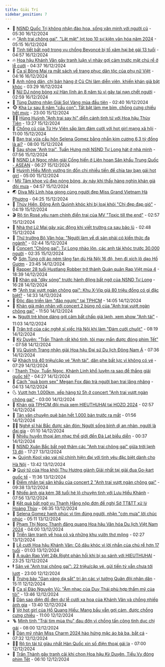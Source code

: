 ```yaml
---
title: Giải Trí
sidebar_position: 7
---
```


<!-- dantri-giai-tri:START -->
- 🤩 [NSND Quốc Trị không nhận đào hoa, sống văn minh với người cũ](https://dantri.com.vn/giai-tri/nsnd-quoc-tri-khong-nhan-dao-hoa-song-van-minh-voi-nguoi-cu-20241216095054203.htm) - 05:30 16/12/2024
- 🔥 [&quot;Anh trai chông gai&quot;, &quot;Lật mặt&quot; lọt top 10 sự kiện văn hóa năm 2024](https://dantri.com.vn/giai-tri/anh-trai-chong-gai-lat-mat-lot-top-10-su-kien-van-hoa-nam-2024-20241216112156188.htm) - 05:15 16/12/2024
- 🚀 [Tình tiết bất ngờ trong vụ chồng Beyoncé bị tố xâm hại bé gái 13 tuổi](https://dantri.com.vn/giai-tri/tinh-tiet-bat-ngo-trong-vu-chong-beyonce-bi-to-xam-hai-be-gai-13-tuoi-20241216113329880.htm) - 04:57 16/12/2024
- 🔥 [Hoa hậu Khánh Vân gây tranh luận vì nhảy gợi cảm trước mặt chú rể ở lễ cưới](https://dantri.com.vn/giai-tri/hoa-hau-khanh-van-gay-tranh-luan-vi-nhay-goi-cam-truoc-mat-chu-re-o-le-cuoi-20241216100817768.htm) - 04:37 16/12/2024
- 🌈 [Ca sĩ Bông Mai ra mắt sách về trang phục dân tộc của phụ nữ Việt](https://dantri.com.vn/giai-tri/ca-si-bong-mai-ra-mat-sach-ve-trang-phuc-dan-toc-cua-phu-nu-viet-20241216102207277.htm) - 04:16 16/12/2024
- 📝 [Anh nông dân, chị bán hàng ở Củ Chi làm diễn viên, khiến khán giả bật khóc](https://dantri.com.vn/giai-tri/anh-nong-dan-chi-ban-hang-o-cu-chi-lam-dien-vien-khien-khan-gia-bat-khoc-20241216100256936.htm) - 03:29 16/12/2024
- 💪 [Nữ DJ nóng bỏng xứ Hàn lĩnh án 8 năm tù vì gây tai nạn chết người](https://dantri.com.vn/giai-tri/nu-dj-nong-bong-xu-han-linh-an-8-nam-tu-vi-gay-tai-nan-chet-nguoi-20241216090436229.htm) - 02:59 16/12/2024
- 🤡 [Tùng Dương nhận Giải Sol Vàng mùa đầu tiên](https://dantri.com.vn/giai-tri/tung-duong-nhan-giai-sol-vang-mua-dau-tien-20241216090700504.htm) - 02:40 16/12/2024
- 🐵 [Kha Ly sau 8 năm &quot;cầu con&quot;: Tất bật làm mẹ bỉm, chồng cưng chiều hết mực](https://dantri.com.vn/giai-tri/kha-ly-sau-8-nam-cau-con-tat-bat-lam-me-bim-chong-cung-chieu-het-muc-20241214122257392.htm) - 23:00 15/12/2024
- 🧑‍🏫 [Hùng Huỳnh &quot;Anh trai say hi&quot; diễn cảnh tình tứ với Hoa hậu Thùy Tiên](https://dantri.com.vn/giai-tri/hung-huynh-anh-trai-say-hi-dien-canh-tinh-tu-voi-hoa-hau-thuy-tien-20241215184757612.htm) - 13:27 15/12/2024
- 💂 [Chồng cũ của Từ Hy Viên sắp làm đám cưới với hot girl mạng xã hội](https://dantri.com.vn/giai-tri/chong-cu-cua-tu-hy-vien-sap-lam-dam-cuoi-voi-hot-girl-mang-xa-hoi-20241215121021685.htm) - 11:00 15/12/2024
- 🤠 [Bạn trai vừa cầu hôn Selena Gomez bằng nhẫn kim cương 6,3 tỷ đồng là ai?](https://dantri.com.vn/giai-tri/ban-trai-vua-cau-hon-selena-gomez-bang-nhan-kim-cuong-63-ty-dong-la-ai-20241214124540988.htm) - 08:00 15/12/2024
- 🫶 [Sau show &quot;Anh trai&quot;, Tuấn Hưng mời NSND Tự Long hát ở nhà mình](https://dantri.com.vn/giai-tri/sau-show-anh-trai-tuan-hung-moi-nsnd-tu-long-hat-o-nha-minh-20241215113837327.htm) - 07:56 15/12/2024
- 🦏 [NSND Lệ Ngọc nhận giải Cống hiến ở Liên hoan Sân khấu Trung Quốc - ASEAN](https://dantri.com.vn/giai-tri/nsnd-le-ngoc-nhan-giai-cong-hien-o-lien-hoan-san-khau-trung-quoc-asean-20241129000950594.htm) - 06:27 15/12/2024
- 🧰 [Huỳnh Hiểu Minh vướng tin đồn chi nhiều tiền để chia tay bạn gái hot girl](https://dantri.com.vn/giai-tri/huynh-hieu-minh-vuong-tin-don-chi-nhieu-tien-de-chia-tay-ban-gai-hot-girl-20241214150010746.htm) - 05:00 15/12/2024
- 🕯 [Mỹ Tâm khoe vũ đạo nóng bỏng, áy náy khi thấy hàng nghìn khán giả đội mưa](https://dantri.com.vn/giai-tri/my-tam-khoe-vu-dao-nong-bong-ay-nay-khi-thay-hang-nghin-khan-gia-doi-mua-20241215092103613.htm) - 04:57 15/12/2024
- 🌏 [Diva Mỹ Linh hòa giọng cùng người đẹp Miss Grand Vietnam Hà Phương](https://dantri.com.vn/giai-tri/diva-my-linh-hoa-giong-cung-nguoi-dep-miss-grand-vietnam-ha-phuong-20241215105916133.htm) - 04:25 15/12/2024
- 🌈 [Thúy Hiền, Đồng Ánh Quỳnh khóc khi bị loại khỏi &quot;Chị đẹp đạp gió&quot;](https://dantri.com.vn/giai-tri/thuy-hien-dong-anh-quynh-khoc-khi-bi-loai-khoi-chi-dep-dap-gio-20241215110926728.htm) - 04:19 15/12/2024
- 🎬 [Rộ tin Rosé yêu nam chính điển trai của MV &quot;Toxic till the end&quot;](https://dantri.com.vn/giai-tri/ro-tin-rose-yeu-nam-chinh-dien-trai-cua-mv-toxic-till-the-end-20241214135325068.htm) - 02:57 15/12/2024
- 👀 [Nhà thơ Lữ Mai gây xúc động khi viết trường ca sau bão lũ](https://dantri.com.vn/giai-tri/nha-tho-lu-mai-gay-xuc-dong-khi-viet-truong-ca-sau-bao-lu-20241215084256812.htm) - 02:48 15/12/2024
- 🧰 [Thứ trưởng Bộ Văn hóa: &quot;Người làm về di sản phải có kiến thức đa ngành&quot;](https://dantri.com.vn/giai-tri/thu-truong-bo-van-hoa-nguoi-lam-ve-di-san-phai-co-kien-thuc-da-nganh-20241215092847775.htm) - 02:44 15/12/2024
- 🧰 [Concert &quot;Chông gai&quot;: Tự Long nhào lộn, các anh tài khóc trước 30.000 người](https://dantri.com.vn/giai-tri/concert-chong-gai-tu-long-nhao-lon-cac-anh-tai-khoc-truoc-30000-nguoi-20241215082004416.htm) - 02:35 15/12/2024
- 🐵 [Sơn Tùng cởi áo ném tặng fan dù Hà Nội 16 độ, hẹn đi xích lô dạo Hồ Gươm](https://dantri.com.vn/giai-tri/son-tung-coi-ao-nem-tang-fan-du-ha-noi-16-do-hen-di-xich-lo-dao-ho-guom-20241214221817855.htm) - 23:45 14/12/2024
- 🐘 [Rapper 28 tuổi  Hustlang Robber trở thành Quán quân Rap Việt mùa 4](https://dantri.com.vn/giai-tri/rapper-28-tuoi-hustlang-robber-tro-thanh-quan-quan-rap-viet-mua-4-20241214165832601.htm) - 18:39 14/12/2024
- 🧑‍💻 [Khán giả &quot;dậy sóng&quot; trước hành động bất ngờ của NSND Tự Long](https://dantri.com.vn/giai-tri/khan-gia-day-song-truoc-hanh-dong-bat-ngo-cua-nsnd-tu-long-20241214232133995.htm) - 16:28 14/12/2024
- 😎 [&quot;Anh trai vượt ngàn chông gai&quot;: Khu X-Vip giá 80 triệu đồng có gì đặc biệt?](https://dantri.com.vn/giai-tri/anh-trai-vuot-ngan-chong-gai-khu-x-vip-gia-80-trieu-dong-co-gi-dac-biet-20241214205337483.htm) - 14:33 14/12/2024
- 🧰 [Độc đáo triển lãm &quot;đảo ngược&quot; tại TPHCM](https://dantri.com.vn/giai-tri/doc-dao-trien-lam-dao-nguoc-tai-tphcm-20241214185731378.htm) - 14:05 14/12/2024
- 🧰 [Khán giả mãn nhãn với concert 2 bùng nổ của &quot;Anh trai vượt ngàn chông gai&quot;](https://dantri.com.vn/giai-tri/khan-gia-man-nhan-voi-concert-2-bung-no-cua-anh-trai-vuot-ngan-chong-gai-20241214174654128.htm) - 11:50 14/12/2024
- 🏊 [Người trẻ khoe dáng gợi cảm bất chấp giá lạnh, xem show &quot;Anh tài&quot;](https://dantri.com.vn/giai-tri/nguoi-tre-khoe-dang-goi-cam-bat-chap-gia-lanh-xem-show-anh-tai-20241214160236560.htm) - 11:03 14/12/2024
- 🌋 [Trăn trở của các nghệ sĩ xiếc Hà Nội khi làm &quot;Đám cưới chuột&quot;](https://dantri.com.vn/giai-tri/tran-tro-cua-cac-nghe-si-xiec-ha-noi-khi-lam-dam-cuoi-chuot-20241214004247878.htm) - 08:19 14/12/2024
- 🔭 [Kỳ Duyên: &quot;Trấn Thành rất khó tính, tôi may mắn được đóng phim Tết&quot;](https://dantri.com.vn/giai-tri/ky-duyen-tran-thanh-rat-kho-tinh-toi-may-man-duoc-dong-phim-tet-20241214121851245.htm) - 07:58 14/12/2024
- 📝 [Vũ Quỳnh Trang nhận giải Hoa hậu Đại sứ Du lịch Đông Nam Á](https://dantri.com.vn/giai-tri/vu-quynh-trang-nhan-giai-hoa-hau-dai-su-du-lich-dong-nam-a-20241214160642355.htm) - 07:36 14/12/2024
- 😺 [Khách trả 40 triệu/cặp vé &quot;Anh tài&quot;, dân phe bất lực vì không có vé](https://dantri.com.vn/giai-tri/khach-tra-40-trieucap-ve-anh-tai-dan-phe-bat-luc-vi-khong-co-ve-20241214141229102.htm) - 07:29 14/12/2024
- 🕯 [Thanh Thủy, Tuấn Ngọc, Khánh Linh khổ luyện ra sao để thắng giải quốc tế?](https://dantri.com.vn/giai-tri/thanh-thuy-tuan-ngoc-khanh-linh-kho-luyen-ra-sao-de-thang-giai-quoc-te-20241213233518522.htm) - 04:27 14/12/2024
- 🦄 [Cách &quot;quả bom sex&quot; Megan Fox đáp trả người bạn trai lăng nhăng](https://dantri.com.vn/giai-tri/cach-qua-bom-sex-megan-fox-dap-tra-nguoi-ban-trai-lang-nhang-20241213090201086.htm) - 04:13 14/12/2024
- 🌜 [Vượt hơn 1.000km, xếp hàng từ 5h ở concert &quot;Anh trai vượt ngàn chông gai&quot;](https://dantri.com.vn/giai-tri/vuot-hon-1000km-xep-hang-tu-5h-o-concert-anh-trai-vuot-ngan-chong-gai-20241214094856628.htm) - 03:00 14/12/2024
- 👹 [Khán giả TPHCM đội mưa xem HIEUTHUHAI tại HOZO 2024](https://dantri.com.vn/giai-tri/khan-gia-tphcm-doi-mua-xem-hieuthuhai-tai-hozo-2024-20241214072843951.htm) - 02:57 14/12/2024
- 🚀 [Tản văn chuyện quê bán hết 1.000 bản trước ra mắt](https://dantri.com.vn/giai-tri/tan-van-chuyen-que-ban-het-1000-ban-truoc-ra-mat-20241213102139902.htm) - 01:56 14/12/2024
- 🧑‍💻 [Nghệ sĩ hài Bắc được săn đón: Người sống bình dị an nhàn, người là đại gia](https://dantri.com.vn/giai-tri/nghe-si-hai-bac-duoc-san-don-nguoi-song-binh-di-an-nhan-nguoi-la-dai-gia-20241213120122700.htm) - 01:10 14/12/2024
- 🦩 [Nhiều huyền thoại âm nhạc thế giới đến Đà Lạt biểu diễn](https://dantri.com.vn/giai-tri/nhieu-huyen-thoai-am-nhac-the-gioi-den-da-lat-bieu-dien-20241214004609968.htm) - 00:37 14/12/2024
- 💫 [NSND Xuân Bắc bất ngờ thăm các &quot;Anh trai chông gai&quot; giữa trời lạnh 13 độ](https://dantri.com.vn/giai-tri/nsnd-xuan-bac-bat-ngo-tham-cac-anh-trai-chong-gai-giua-troi-lanh-13-do-20241213233301965.htm) - 17:27 13/12/2024
- 🏊 [Quỳnh Kool vào vai nữ chính hiện đại với tình yêu đặc biệt dành cho Hà Nội](https://dantri.com.vn/giai-tri/quynh-kool-vao-vai-nu-chinh-hien-dai-voi-tinh-yeu-dac-biet-danh-cho-ha-noi-20241213222955722.htm) - 13:42 13/12/2024
- 🎬 [Quý tử của Hoa khôi Thu Hương giành Giải nhất tại giải đua Go-kart quốc tế](https://dantri.com.vn/giai-tri/quy-tu-cua-hoa-khoi-thu-huong-gianh-giai-nhat-tai-giai-dua-go-kart-quoc-te-20241213191356689.htm) - 11:36 13/12/2024
- 💃 [Điểm nhấn tại sân khấu của concert 2 &quot;Anh trai vượt ngàn chông gai&quot;](https://dantri.com.vn/giai-tri/diem-nhan-tai-san-khau-cua-concert-2-anh-trai-vuot-ngan-chong-gai-20241213162211396.htm) - 09:38 13/12/2024
- 🌊 [Nhiếp ảnh gia kém 38 tuổi hé lộ chuyện tình với Lưu Hiểu Khánh](https://dantri.com.vn/giai-tri/nhiep-anh-gia-kem-38-tuoi-he-lo-chuyen-tinh-voi-luu-hieu-khanh-20241213144118622.htm) - 07:56 13/12/2024
- 🧰 [Kết quả bất ngờ vụ Thanh Hằng nộp đơn đề nghị Sở TT&amp;TT xử lý Hoàng Thùy](https://dantri.com.vn/giai-tri/ket-qua-bat-ngo-vu-thanh-hang-nop-don-de-nghi-so-tttt-xu-ly-hoang-thuy-20241213120611387.htm) - 06:35 13/12/2024
- 🦣 [Selena Gomez hạnh phúc vì tìm đúng người, nhận &quot;cơn mưa&quot; lời chúc phúc](https://dantri.com.vn/giai-tri/selena-gomez-hanh-phuc-vi-tim-dung-nguoi-nhan-con-mua-loi-chuc-phuc-20241213101430434.htm) - 05:11 13/12/2024
- 🥷 [Phạm Thị Ngọc Thanh đăng quang Hoa hậu Văn hóa Du lịch Việt Nam 2024](https://dantri.com.vn/giai-tri/pham-thi-ngoc-thanh-dang-quang-hoa-hau-van-hoa-du-lich-viet-nam-2024-20241213120805562.htm) - 04:00 13/12/2024
- 🦏 [Triển lãm tranh về hoa cỏ và những khu vườn thơ mộng](https://dantri.com.vn/giai-tri/trien-lam-tranh-ve-hoa-co-va-nhung-khu-vuon-tho-mong-20241213081438120.htm) - 02:27 13/12/2024
- 🫶 [Lễ cưới Hoa hậu Khánh Vân: Cô dâu khóc vì lời nhắn của chú rể hơn 17 tuổi](https://dantri.com.vn/giai-tri/le-cuoi-hoa-hau-khanh-van-co-dau-khoc-vi-loi-nhan-cua-chu-re-hon-17-tuoi-20241213064611538.htm) - 01:03 13/12/2024
- 💼 [Á quân Rap Việt 24k.Right phản hồi khi bị so sánh với HIEUTHUHAI](https://dantri.com.vn/giai-tri/a-quan-rap-viet-24kright-phan-hoi-khi-bi-so-sanh-voi-hieuthuhai-20241212212613595.htm) - 23:25 12/12/2024
- 🕴 [Săn vé &quot;Anh trai chông gai&quot;: 22 triệu/cặp vé, gửi tiền tỷ vẫn chưa tới lượt](https://dantri.com.vn/giai-tri/san-ve-anh-trai-chong-gai-22-trieucap-ve-gui-tien-ty-van-chua-toi-luot-20241212130359421.htm) - 23:00 12/12/2024
- 🐲 [Trưng bày &quot;Gan vàng dạ sắt&quot; tri ân các vị tướng Quân đội nhân dân](https://dantri.com.vn/giai-tri/trung-bay-gan-vang-da-sat-tri-an-cac-vi-tuong-quan-doi-nhan-dan-20241212183013890.htm) - 15:11 12/12/2024
- 🐘 [Ca sĩ Đào Nguyên Vũ: &quot;Âm nhạc của Duy Thái phù hợp thẩm mỹ của tôi&quot;](https://dantri.com.vn/giai-tri/ca-si-dao-nguyen-vu-am-nhac-cua-duy-thai-phu-hop-tham-my-cua-toi-20241212184403914.htm) - 13:46 12/12/2024
- 🤭 [Dàn sao diện đồ đen dự lễ cưới xa hoa của Khánh Vân và chồng nhiếp ảnh gia](https://dantri.com.vn/giai-tri/dan-sao-dien-do-den-du-le-cuoi-xa-hoa-cua-khanh-van-va-chong-nhiep-anh-gia-20241212181245890.htm) - 13:40 12/12/2024
- 💯 [Vợ hot girl của Hồ Quang Hiếu: Mang bầu vẫn gợi cảm, được chồng cưng chiều](https://dantri.com.vn/giai-tri/vo-hot-girl-cua-ho-quang-hieu-mang-bau-van-goi-cam-duoc-chong-cung-chieu-20241211131439116.htm) - 11:00 12/12/2024
- 🪜 [Minh tinh &quot;Trái tim mùa thu&quot; đau đớn vì chồng tấn công tình dục chị gái](https://dantri.com.vn/giai-tri/minh-tinh-trai-tim-mua-thu-dau-don-vi-chong-tan-cong-tinh-duc-chi-gai-20241212111145791.htm) - 08:00 12/12/2024
- 👹 [Dàn mỹ nhân Miss Charm 2024 hào hứng mặc áo bà ba, bắt cá](https://dantri.com.vn/giai-tri/dan-my-nhan-miss-charm-2024-hao-hung-mac-ao-ba-ba-bat-ca-20241212135726260.htm) - 07:32 12/12/2024
- 🧑‍🏫 [Rộ tin tài tử giàu nhất Hàn Quốc xin số điện thoại gái lạ](https://dantri.com.vn/giai-tri/ro-tin-tai-tu-giau-nhat-han-quoc-xin-so-dien-thoai-gai-la-20241212092203534.htm) - 07:00 12/12/2024
- 🐘 [Trấn Thành gây tranh cãi khi chọn Hoa hậu Kỳ Duyên, Tiểu Vy đóng phim Tết](https://dantri.com.vn/giai-tri/tran-thanh-gay-tranh-cai-khi-chon-hoa-hau-ky-duyen-tieu-vy-dong-phim-tet-20241212114434078.htm) - 06:10 12/12/2024<!-- dantri-giai-tri:END -->
